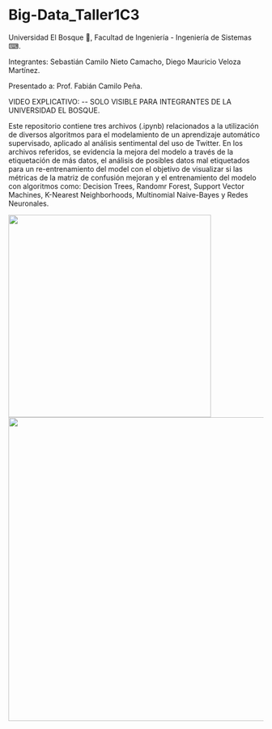 # Big-Data_Taller1C3

Universidad El Bosque 🌳, Facultad de Ingeniería - Ingeniería de Sistemas ⌨.

Integrantes: Sebastián Camilo Nieto Camacho, Diego Mauricio Veloza Martínez.

Presentado a: Prof. Fabián Camilo Peña. 

VIDEO EXPLICATIVO:  -- SOLO VISIBLE PARA INTEGRANTES DE LA UNIVERSIDAD EL BOSQUE. 



Este repositorio contiene tres archivos (.ipynb) relacionados a la utilización de diversos algoritmos para el modelamiento de un aprendizaje automático supervisado, aplicado al análisis sentimental del uso de Twitter. En los archivos referidos, se evidencia la mejora del modelo a través de la etiquetación de más datos, el análisis de posibles datos mal etiquetados para un re-entrenamiento del model con el objetivo de visualizar si las métricas de la matriz de confusión mejoran y el entrenamiento del modelo con algoritmos como: Decision Trees, Randomr Forest, Support Vector Machines, K-Nearest Neighborhoods, Multinomial Naive-Bayes y Redes Neuronales. 


<img src="![image](https://user-images.githubusercontent.com/90856580/143683802-752e32c9-0196-4efc-b550-49ab86bc5ada.png)" style="height: 400px;">
          
<img src="./imgs/precision-recall.png" style="height: 600px;">
        
